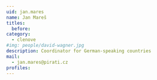 ```yaml
---
uid: jan.mares
name: Jan Mareš
titles:
  before:
category: 
  - clenove
#img: people/david-wagner.jpg 
description: Coordinator for German-speaking countries 
mail: 
  - jan.mares@pirati.cz
profiles:
---
```

